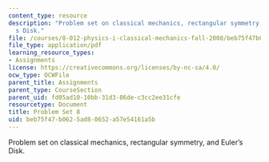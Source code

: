 ```yaml
---
content_type: resource
description: "Problem set on classical mechanics, rectangular symmetry, and Euler\u2019\
  s Disk."
file: /courses/8-012-physics-i-classical-mechanics-fall-2008/beb75f47b0625ad80652a57e54161a5b_ps8.pdf
file_type: application/pdf
learning_resource_types:
- Assignments
license: https://creativecommons.org/licenses/by-nc-sa/4.0/
ocw_type: OCWFile
parent_title: Assignments
parent_type: CourseSection
parent_uid: fd05ad10-10bb-31d3-86de-c3cc2ee31cfe
resourcetype: Document
title: Problem Set 8
uid: beb75f47-b062-5ad8-0652-a57e54161a5b
---
```

Problem set on classical mechanics, rectangular symmetry, and Euler’s Disk.